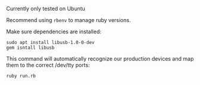Currently only tested on Ubuntu

Recommend using ```rbenv``` to manage ruby versions.

Make sure dependencies are installed:

```
sudo apt install libusb-1.0-0-dev
gem isntall libusb
```

This command will automatically recognize our production devices and map them to the correct /dev/tty ports:

```
ruby run.rb
```
